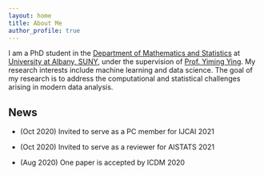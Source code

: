 ```yaml
---
layout: home
title: About Me
author_profile: true
---
```


I am a PhD student in the [Department of Mathematics and Statistics](https://www.albany.edu/math) at [University at Albany, SUNY](https://www.albany.edu/), under the supervision of [Prof. Yiming Ying](https://www.albany.edu/~yy298919/). My research interests include machine learning and data science. The goal of my research is to address the computational and statistical challenges arising in modern data analysis.

## News

* (Oct 2020) Invited to serve as a PC member for IJCAI 2021

* (Oct 2020) Invited to serve as a reviewer for AISTATS 2021

* (Aug 2020) One paper is accepted by ICDM 2020

<script type='text/javascript' id='clustrmaps' src='//cdn.clustrmaps.com/map_v2.js?cl=ffffff&w=386&t=n&d=SDmmhatKNFc_Nfgc4DN9vMhZR3AqerZqTXMV-ftRQaU'></script>

